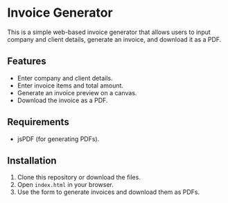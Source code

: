 # Invoice Generator

This is a simple web-based invoice generator that allows users to input company and client details, generate an invoice, and download it as a PDF.

## Features
- Enter company and client details.
- Enter invoice items and total amount.
- Generate an invoice preview on a canvas.
- Download the invoice as a PDF.

## Requirements
- jsPDF (for generating PDFs).

## Installation

1. Clone this repository or download the files.
2. Open `index.html` in your browser.
3. Use the form to generate invoices and download them as PDFs.
